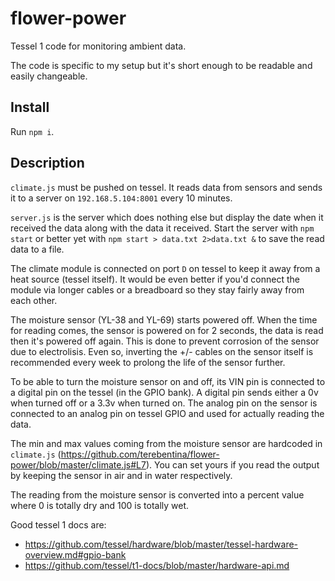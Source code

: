 # flower-power
Tessel 1 code for monitoring ambient data.

The code is specific to my setup but it's short enough to be readable and easily changeable.

## Install

Run `npm i`.

## Description

`climate.js` must be pushed on tessel. It reads data from sensors and sends it to a server on `192.168.5.104:8001` every 10 minutes.

`server.js` is the server which does nothing else but display the date when it received the data along with the data it received. Start the server with `npm start` or better yet with `npm start > data.txt 2>data.txt &` to save the read data to a file.

The climate module is connected on port `D` on tessel to keep it away from a heat source (tessel itself). It would be even better if you'd connect the module via longer cables or a breadboard so they stay fairly away from each other.

The moisture sensor (YL-38 and YL-69) starts powered off. When the time for reading comes, the sensor is powered on for 2 seconds, the data is read then it's powered off again. This is done to prevent corrosion of the sensor due to electrolisis. Even so, inverting the +/- cables on the sensor itself is recommended every week to prolong the life of the sensor further.

To be able to turn the moisture sensor on and off, its VIN pin is connected to a digital pin on the tessel (in the GPIO bank). A digital pin sends either a 0v when turned off or a 3.3v when turned on. 
The analog pin on the sensor is connected to an analog pin on tessel GPIO and used for actually reading the data.

The min and max values coming from the moisture sensor are hardcoded in `climate.js` (https://github.com/terebentina/flower-power/blob/master/climate.js#L7). You can set yours if you read the output by keeping the sensor in air and in water respectively.

The reading from the moisture sensor is converted into a percent value where 0 is totally dry and 100 is totally wet.

Good tessel 1 docs are:

- https://github.com/tessel/hardware/blob/master/tessel-hardware-overview.md#gpio-bank
- https://github.com/tessel/t1-docs/blob/master/hardware-api.md
